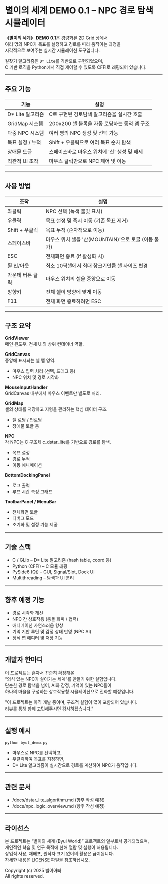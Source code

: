 # 별이의 세계 DEMO 0.1 – NPC 경로 탐색 시뮬레이터

**《별이의 세계》 DEMO 0.1**은 경량화된 2D Grid 상에서  
여러 명의 NPC가 목표를 설정하고 경로를 따라 움직이는 과정을  
시각적으로 보여주는 실시간 시뮬레이션 도구입니다.

길찾기 알고리즘은 `D* Lite`를 기반으로 구현되었으며,  
C 기반 로직을 Python에서 직접 제어할 수 있도록 CFFI로 래핑되어 있습니다.

---

## 주요 기능

| 기능 | 설명 |
|------|------|
| D* Lite 알고리즘 | C로 구현된 경로탐색 알고리즘을 실시간 호출 |
| GridMap 시스템 | 200x200 셀 블록을 자동 로딩하는 동적 맵 구조 |
| 다중 NPC 시스템 | 여러 명의 NPC 생성 및 선택 가능 |
| 목표 설정 / 누적 | Shift + 우클릭으로 여러 목표 순차 탐색 |
| 장애물 토글 | 스페이스바로 마우스 위치에 '산' 생성 및 해제 |
| 직관적 UI 조작 | 마우스 클릭만으로 NPC 제어 및 이동 |

---

## 사용 방법

| 조작 | 설명 |
|------|------|
| 좌클릭 | NPC 선택 (녹색 불빛 표시) |
| 우클릭 | 목표 설정 및 즉시 이동 (기존 목표 제거) |
| Shift + 우클릭 | 목표 누적 (순차적으로 이동) |
| 스페이스바 | 마우스 위치 셀을 '산(MOUNTAIN)'으로 토글 (이동 불가) |
| ESC | 전체화면 종료 (if 활성화 시) |
| 휠 인/아웃 | 최소 10픽셀에서 최대 창크기만큼 셀 사이즈 변경 |
| 가운데 버튼 클릭 | 마우스 위치의 셀을 중앙으로 이동 |
| 방향키 | 전체 셀이 방향에 맞게 이동 |
| F11 | 전체 화면 종료하려면 ESC

---

## 구조 요약

**GridViewer**  
메인 윈도우. 전체 UI의 상위 컨테이너 역할.

**GridCanvas**  
중앙에 표시되는 셀 맵 영역.  
- 마우스 입력 처리 (선택, 드래그 등)  
- NPC 위치 및 경로 시각화

**MouseInputHandler**  
GridCanvas 내부에서 마우스 이벤트만 별도로 처리.

**GridMap**  
셀의 상태를 저장하고 지형을 관리하는 핵심 데이터 구조.  
- 셀 로딩 / 언로딩  
- 장애물 토글 등

**NPC**  
각 NPC는 C 구조체 c_dstar_lite를 기반으로 경로를 탐색.  
- 목표 설정  
- 경로 누적  
- 이동 애니메이션

**BottomDockingPanel**  
- 로그 출력  
- 루프 시간 측정 그래프

**ToolbarPanel / MenuBar**  
- 전체화면 토글  
- 디버그 모드  
- 초기화 및 설정 기능 제공

---

## 기술 스택

- C / GLib – D* Lite 알고리즘 (hash table, coord 등)
- Python (CFFI) – C 모듈 래핑
- PySide6 (Qt) – GUI, Signal/Slot, Dock UI
- Multithreading – 탐색과 UI 분리

---

## 향후 예정 기능

- 경로 시각화 개선
- NPC 간 상호작용 (충돌 회피 / 협력)
- 애니메이션 자연스러움 향상
- 기억 기반 루틴 및 감정 상태 반영 (NPC AI)
- 정식 맵 에디터 및 저장 기능

---

## 개발자 한마디

이 프로젝트는 혼자서 꾸준히 확장해온  
“의식 있는 NPC가 살아가는 세계”를 만들기 위한 실험입니다.  
단순한 경로 탐색을 넘어, AI와 감정, 기억이 있는 NPC들이  
하나의 마을을 구성하는 상호작용형 시뮬레이션으로 진화할 예정입니다.

"이 프로젝트는 아직 개발 중이며, 구조적 실험이 많이 포함되어 있습니다.  
리뷰를 통해 함께 고민해주시면 감사하겠습니다."

---

## 실행 예시

```
python byul_demo.py
```

- 마우스로 NPC를 선택하고,  
- 우클릭하여 목표를 지정하면,  
- D* Lite 알고리즘이 실시간으로 경로를 계산하여 NPC가 움직입니다.

---

## 관련 문서

- /docs/dstar_lite_algorithm.md (향후 작성 예정)
- /docs/npc_logic_overview.md (향후 작성 예정)

---

## 라이선스

본 프로젝트는 “별이의 세계 (Byul World)” 프로젝트의 일부로서 공개되었으며,  
개인적인 학습 및 연구 목적에 한해 열람 및 실행이 허용됩니다.  
상업적 사용, 재배포, 원작자 표기 없이의 활용은 금지됩니다.  
자세한 내용은 LICENSE 파일을 참조하십시오.

Copyright (c) 2025 별이아빠  
All rights reserved.
